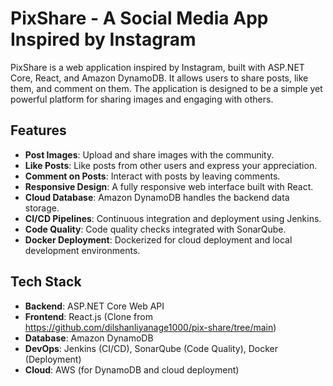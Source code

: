 # PixShare - A Social Media App Inspired by Instagram

PixShare is a web application inspired by Instagram, built with ASP.NET Core, React, and Amazon DynamoDB. It allows users to share posts, like them, and comment on them. The application is designed to be a simple yet powerful platform for sharing images and engaging with others.

## Features

- **Post Images**: Upload and share images with the community.
- **Like Posts**: Like posts from other users and express your appreciation.
- **Comment on Posts**: Interact with posts by leaving comments.
- **Responsive Design**: A fully responsive web interface built with React.
- **Cloud Database**: Amazon DynamoDB handles the backend data storage.
- **CI/CD Pipelines**: Continuous integration and deployment using Jenkins.
- **Code Quality**: Code quality checks integrated with SonarQube.
- **Docker Deployment**: Dockerized for cloud deployment and local development environments.

## Tech Stack

- **Backend**: ASP.NET Core Web API
- **Frontend**: React.js (Clone from https://github.com/dilshanliyanage1000/pix-share/tree/main)
- **Database**: Amazon DynamoDB
- **DevOps**: Jenkins (CI/CD), SonarQube (Code Quality), Docker (Deployment)
- **Cloud**: AWS (for DynamoDB and cloud deployment)
